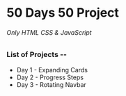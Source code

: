 # 50 Days 50 Project
 
###### Only HTML CSS & JavaScript

### List of Projects --

* Day 1 - Expanding Cards
* Day 2 - Progress Steps
* Day 3 - Rotating Navbar
